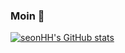 ###  Moin 👋

[![seonHH's GitHub stats](https://github-readme-stats.vercel.app/api?username=anuraghazra)](https://github.com/anuraghazra/github-readme-stats)
<!--
**seonHH/seonHH** is a ✨ _special_ ✨ repository because its `README.md` (this file) appears on your GitHub profile.

Here are some ideas to get you started:

- 🔭 I’m currently working on ...
- 🌱 I’m currently learning ...
- 👯 I’m looking to collaborate on ...
- 🤔 I’m looking for help with ...
- 💬 Ask me about ...
- 📫 How to reach me: ...
- 😄 Pronouns: ...
- ⚡ Fun fact: ...
-->
